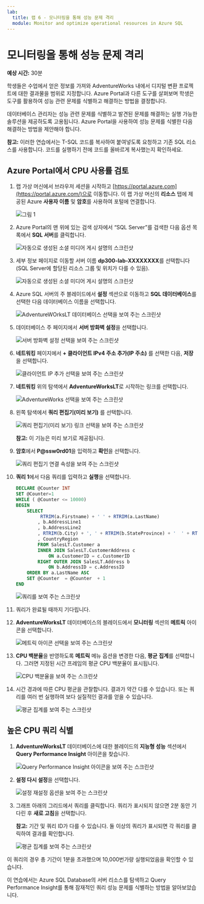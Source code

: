 ```yaml
---
lab:
  title: 랩 6 - 모니터링을 통해 성능 문제 격리
  module: Monitor and optimize operational resources in Azure SQL
---
```


# 모니터링을 통해 성능 문제 격리

**예상 시간:** 30분

학생들은 수업에서 얻은 정보를 가져와 AdventureWorks 내에서 디지털 변환 프로젝트에 대한 결과물을 범위로 지정합니다. Azure Portal과 다른 도구를 살펴보며 학생은 도구를 활용하여 성능 관련 문제를 식별하고 해결하는 방법을 결정합니다.

데이터베이스 관리자는 성능 관련 문제를 식별하고 발견된 문제를 해결하는 실행 가능한 솔루션을 제공하도록 고용됩니다. Azure Portal을 사용하여 성능 문제를 식별한 다음 해결하는 방법을 제안해야 합니다.

**참고:** 이러한 연습에서는 T-SQL 코드를 복사하여 붙여넣도록 요청하고 기존 SQL 리소스를 사용합니다. 코드를 실행하기 전에 코드를 올바르게 복사했는지 확인하세요.

## Azure Portal에서 CPU 사용률 검토

1. 랩 가상 머신에서 브라우저 세션을 시작하고 [https://portal.azure.com](https://portal.azure.com/)으로 이동합니다. 이 랩 가상 머신의 **리소스** 탭에 제공된 Azure **사용자 이름** 및 **암호**를 사용하여 포털에 연결합니다.

    ![그림 1](../images/dp-300-module-01-lab-01.png)

1. Azure Portal의 맨 위에 있는 검색 상자에서 “SQL Server”를 검색한 다음 옵션 목록에서 **SQL 서버**를 클릭합니다.

    ![자동으로 생성된 소셜 미디어 게시 설명의 스크린샷](../images/dp-300-module-04-lab-1.png)

1. 세부 정보 페이지로 이동할 서버 이름 **dp300-lab-XXXXXXXX**를 선택합니다(SQL Server에 할당된 리소스 그룹 및 위치가 다를 수 있음).

    ![자동으로 생성된 소셜 미디어 게시 설명의 스크린샷](../images/dp-300-module-04-lab-2.png)

1. Azure SQL 서버의 주 블레이드에서 **설정** 섹션으로 이동하고 **SQL 데이터베이스**를 선택한 다음 데이터베이스 이름을 선택합니다.

    ![AdventureWOrksLT 데이터베이스 선택을 보여 주는 스크린샷](../images/dp-300-module-05-lab-04.png)

1. 데이터베이스 주 페이지에서 **서버 방화벽 설정**을 선택합니다.

    ![서버 방화벽 설정 선택을 보여 주는 스크린샷](../images/dp-300-module-06-lab-01.png)

1. **네트워킹** 페이지에서 **+ 클라이언트 IPv4 주소 추가(IP 주소)** 를 선택한 다음, **저장**을 선택합니다.

    ![클라이언트 IP 추가 선택을 보여 주는 스크린샷](../images/dp-300-module-06-lab-02.png)

1. **네트워킹** 위의 탐색에서 **AdventureWorksLT**로 시작하는 링크를 선택합니다.

    ![AdventureWorks 선택을 보여 주는 스크린샷](../images/dp-300-module-06-lab-03.png)

1. 왼쪽 탐색에서 **쿼리 편집기(미리 보기)** 를 선택합니다.

    ![쿼리 편집기(미리 보기) 링크 선택을 보여 주는 스크린샷](../images/dp-300-module-06-lab-04.png)

    **참고:** 이 기능은 미리 보기로 제공됩니다.

1. **암호**에서 **P@ssw0rd01**을 입력하고 **확인**을 선택합니다.

    ![쿼리 편집기 연결 속성을 보여 주는 스크린샷](../images/dp-300-module-06-lab-05.png)

1. **쿼리 1**에서 다음 쿼리를 입력하고 **실행**을 선택합니다.

    ```sql
    DECLARE @Counter INT 
    SET @Counter=1
    WHILE ( @Counter <= 10000)
    BEGIN
        SELECT 
             RTRIM(a.Firstname) + ' ' + RTRIM(a.LastName)
            , b.AddressLine1
            , b.AddressLine2
            , RTRIM(b.City) + ', ' + RTRIM(b.StateProvince) + '  ' + RTRIM(b.PostalCode)
            , CountryRegion
            FROM SalesLT.Customer a
            INNER JOIN SalesLT.CustomerAddress c 
                ON a.CustomerID = c.CustomerID
            RIGHT OUTER JOIN SalesLT.Address b
                ON b.AddressID = c.AddressID
        ORDER BY a.LastName ASC
        SET @Counter  = @Counter  + 1
    END
    ```

    ![쿼리를 보여 주는 스크린샷](../images/dp-300-module-06-lab-06.png)

1. 쿼리가 완료될 때까지 기다립니다.

1. **AdventureWorksLT** 데이터베이스의 블레이드에서 **모니터링** 섹션의 **메트릭** 아이콘을 선택합니다.

    ![메트릭 아이콘 선택을 보여 주는 스크린샷](../images/dp-300-module-06-lab-07.png)

1. **CPU 백분율**을 반영하도록 **메트릭** 메뉴 옵션을 변경한 다음, **평균** **집계**를 선택합니다. 그러면 지정된 시간 프레임의 평균 CPU 백분율이 표시됩니다.

    ![CPU 백분율을 보여 주는 스크린샷](../images/dp-300-module-06-lab-08.png)

1. 시간 경과에 따른 CPU 평균을 관찰합니다. 결과가 약간 다를 수 있습니다. 또는 쿼리를 여러 번 실행하여 보다 실질적인 결과를 얻을 수 있습니다.

    ![평균 집계를 보여 주는 스크린샷](../images/dp-300-module-06-lab-09.png)

## 높은 CPU 쿼리 식별

1. **AdventureWorksLT** 데이터베이스에 대한 블레이드의 **지능형 성능** 섹션에서 **Query Performance Insight** 아이콘을 찾습니다.

    ![Query Performance Insight 아이콘을 보여 주는 스크린샷](../images/dp-300-module-06-lab-10.png)

1. **설정 다시 설정**을 선택합니다.

    ![설정 재설정 옵션을 보여 주는 스크린샷](../images/dp-300-module-06-lab-11.png)

1. 그래프 아래의 그리드에서 쿼리를 클릭합니다. 쿼리가 표시되지 않으면 2분 동안 기다린 후 **새로 고침**을 선택합니다.

    **참고:** 기간 및 쿼리 ID가 다를 수 있습니다. 둘 이상의 쿼리가 표시되면 각 쿼리를 클릭하여 결과를 확인합니다.

    ![평균 집계를 보여 주는 스크린샷](../images/dp-300-module-06-lab-12.png)

이 쿼리의 경우 총 기간이 1분을 초과했으며 10,000번가량 실행되었음을 확인할 수 있습니다.

이 연습에서는 Azure SQL Database의 서버 리소스를 탐색하고 Query Performance Insight를 통해 잠재적인 쿼리 성능 문제를 식별하는 방법을 알아보았습니다.
